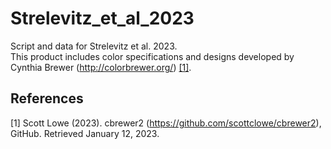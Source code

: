 # Strelevitz_et_al_2023
Script and data for Strelevitz et al. 2023. <br>
This product includes color specifications and designs developed by Cynthia Brewer (http://colorbrewer.org/) [[1]](#1).

## References
<a id="1">[1]</a> 
Scott Lowe (2023). cbrewer2 (https://github.com/scottclowe/cbrewer2), GitHub. Retrieved January 12, 2023.

